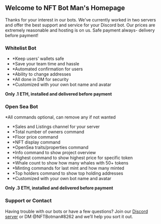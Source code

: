 ## Welcome to NFT Bot Man's Homepage

Thanks for your interest in our bots.  We've currently worked in two servers and offer the best support and service for your Discord bot. Our prices are extremely reasonable and hosting is on us.  Safe payment always- delivery before payment!


### Whitelist Bot

- *Keep users’ wallets safe
- *Save your team time and hassle
- *Automated confirmation for users
- *Ability to change addresses
- *All done in DM for security
- *Customized with your own bot name and avatar

**Only .1 ETH, installed and delivered before payment**

### Open Sea Bot

*All commands optional, can remove any if not wanted

- *Sales and Listings channel for your server 
- *Total number of owners command
- *Floor price command
- *NFT display command
- *OpenSea traits/properties command
- *Info command to show project overview
- *Highest command to show highest price for specific token
- *Whale count to show how many whales with 50+ tokens
- *Minting commands for last mint and how many minted
- *Top holders command to show top holding addresses
- *Customized with your own bot name and avatar

**Only .3 ETH, installed and delivered before payment**


### Support or Contact

Having trouble with our bots or have a few questions? Join our [Discord server](https://discord.gg/7Fe4TZFn8X) or DM @NFTBotman#8262 and we’ll help you sort it out. 
